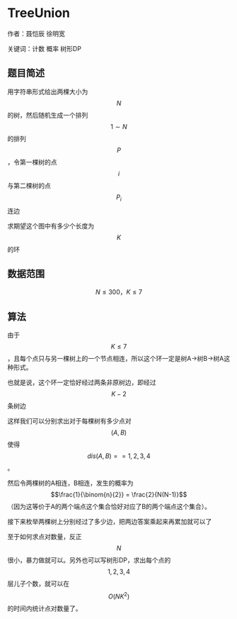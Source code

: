 # TreeUnion
作者：聂恺辰 徐明宽

关键词：计数 概率 树形DP

## 题目简述
用字符串形式给出两棵大小为$$N$$的树，然后随机生成一个排列$$1 \sim N$$的排列$$P$$，令第一棵树的点$$i$$与第二棵树的点$$P_{i}$$连边

求期望这个图中有多少个长度为$$K$$的环

## 数据范围
$$N \leq 300，K \leq 7$$

## 算法
由于$$K \leq 7$$，且每个点只与另一棵树上的一个节点相连，所以这个环一定是树A->树B->树A这种形式。

也就是说，这个环一定恰好经过两条非原树边，即经过$$K-2$$条树边

这样我们可以分别求出对于每棵树有多少点对$$(A,B)$$使得$$dis(A,B)==1,2,3,4$$。

然后令两棵树的A相连，B相连，发生的概率为$$\frac{1}{\binom{n}{2}} = \frac{2}{N(N-1)}$$（因为这等价于A的两个端点这个集合恰好对应了B的两个端点这个集合）。

接下来枚举两棵树上分别经过了多少边，把两边答案乘起来再累加就可以了

至于如何求点对数量，反正$$N$$很小，暴力做就可以。另外也可以写树形DP，求出每个点的$$1,2,3,4$$层儿子个数，就可以在$$O(NK^2)$$的时间内统计点对数量了。
